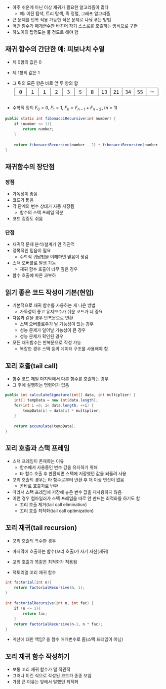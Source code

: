 - 아주 쉬운게 아닌 이상 재귀가 필요한 알고리즘이 많다
	- 예: 이진 탐색, 트리 탐색, 퀵 정렬, 그래프 알고리즘
- 큰 문제를 반복 적용 가능한 작은 문제로 나눠 푸는 방법
- 어떤 함수가 매개변수만 바꾸어 자기 스스로를 호출하는 방식으로 구현
- 하노이의 탑정도는 풀 정도로 해야 함


## 재귀 함수의 간단한 예: 피보나치 수열
- 제 0항의 값은 0
- 제 1항의 값은 1
- 그 뒤의 모든 항은 바로 앞 두 항의 합
![](images/pibonacci_1.png)

- 수학적 정의
$F_0 = 0$,
$F_1 = 1$,
$F_n = F_{n - 1} + F_{n -2} \, , (n > 1)$


```java
public static int fibonacciRecursive(int number) {
	if (number <= 1){
		return number;	
	}
	
	return fibonacciRecursive(number - 2) + fibonacciRecursive(number - 1);
}
```



## 재귀함수의 장단점


### 장점
- 가독성이 좋음
- 코드가 짧음
- 각 단계의 변수 상태가 자동 저장됨
	- 함수의 스택 프레임 덕분
- 코드 검증도 쉬움

### 단점
- 재귀적 문제 분석/설계가 안 직관적
- 맹목적인 믿음이 필요
	- 수학적 귀납법을 이해하면 믿음이 생김
- 스택 오버플로 발생 가능
	- 재귀 함수 호출이 너무 깊은 경우
- 함수 호출에 따른 과부하


## 읽기 좋은 코드 작성이 기본(현업)
- 기본적으로 재귀 함수를 사용하는 게 나은 방법
	- 가독성이 좋고 유지보수가 쉬운 코드가 더 중요
- 다음과 같을 경우 반복문으로 변환
	- 스택 오버플로우가 날 가능성이 있는 경우
	- 성능 문제가 일어날 가능성이 큰 경우
	- 성능 문제가 확인된 경우
- 모든 재귀함수는 반복문으로 작성 가능
	- 복잡한 경우 스택 등의 데이터 구조를 사용해야 함



## 꼬리 호출(tail call)
- 함수 코드 제일 마지막에서 다른 함수를 호출하는 경우
- 그 후에 실행하는 명령어가 없음
```java
public int calculateSignature(int[] data, int multiplier) {
	int[] tempData = new int[data.length];
	for(int i =0; i< data.length; ++i) {
		tempData[i] = data[i] * multiplier;
	}
	
	return accumulate(tempData);
}
```

## 꼬리 호출과 스택 프레임
- 스택 프레임이 존재하는 이유
	- 함수에서 사용중인 변수 값을 유지하기 위해
	- 타 함수 호출 후 반환되면 스택에 저장했던 값을 되돌려 사용
- 꼬리 호출의 경우는 타 함수로부터 반환 후 더 이상 연산이 없음
	- 곧바로 호출자로 반환
- 따라서 스택 프레임에 저장해 놓은 변수 값을 재사용하지 않음
- 이런 경우 컴파일러가 스택 프레임을 따로 안 만드는 최적화를 하기도 함
	- 꼬리 호출 제거(tail call elimination)
	- 꼬리 호출 최적화(tail call optimization)


## 꼬리 재귀(tail recursion)
- 꼬리 호출의 특수한 경우
- 마지막에 호출하는 함수(꼬리 호출)가 자기 자신(재귀)
- 꼬리 호출과 똑같은 최적화가 적용됨


- 팩토리얼 꼬리 재귀 함수

```java
int factorial(int n){
	return factorialRecursive(n, 1);
}

int factorialRecursive(int n, int fac) {
	if (n <= 1){
		return fac;
	}
	return factorialRecursive(n-1, n * fac);
}

```

- 계산에 대한 책임? 을 함수 매개변수로 줌(스택 프레임이 아님)


## 꼬리 재귀 함수 작성하기
- 보통 꼬리 재귀 함수가 덜 직관적
- 그러나 이런 식으로 작성된 코드가 종종 보임
- 가장 큰 이유는 앞에서 말했던 최적화

